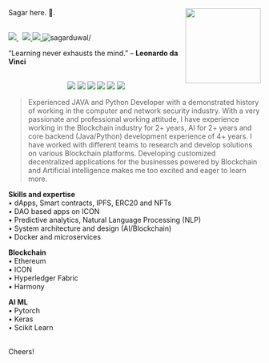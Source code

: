<img align ="right" src = "https://i.imgur.com/w4pKOQi.jpg" width="150" height="150">
Sagar here. 👋.<br /><br>
 <p>
  <a href="https://www.linkedin.com/in/sagar-duwal-4771792a/">
    <img src="https://img.shields.io/badge/sagar-duwal-4771792a?style=flat&logo=linkedin">
  </a> &nbsp; 
  <a href="https://twitter.com/Sagar_Ultimate">
    <img src="https://img.shields.io/badge/@Sagar_Ultimate-30302f?style=flat&logo=twitter">
  </a>
 <a href="https://medium.com/@sagarduwal">
    <img src="https://img.shields.io/badge/sagarduwal-30302f?style=flat&logo=medium">
  </a>
 <img src=https://komarev.com/ghpvc/?username=sagarduwal alt=sagarduwal/>
</p>

<p align="left"> </p>

“Learning never exhausts the mind.” – **Leonardo da Vinci** <br /><br />

<p align="center">
  <img src=https://icongr.am/devicon/amazonwebservices-original-wordmark.svg?size=56&color=currentColor/>
  <img src=https://icongr.am/devicon/android-plain-wordmark.svg?size=56&color=currentColor/>
  <img src=https://icongr.am/devicon/docker-original-wordmark.svg?size=56&color=currentColor/>
  <img src=https://icongr.am/devicon/express-original-wordmark.svg?size=56&color=currentColor/>
  <img src=https://icongr.am/devicon/java-original-wordmark.svg?size=56&color=currentColor/>
  <img src=https://icongr.am/devicon/python-original-wordmark.svg?size=56&color=currentColor/>
</p>

> Experienced JAVA and Python Developer with a demonstrated history of working in the computer and network security industry.
> With a very passionate and professional working attitude, I have experience working in the Blockchain industry for 2+ years, AI for 2+ years and core backend (Java/Python) development experience of 4+ years. 
> I have worked with different teams to research and develop solutions on various Blockchain platforms. Developing customized decentralized applications for the businesses powered by Blockchain and Artificial intelligence makes me too excited and eager to learn more.

**Skills and expertise**<br />
• dApps, Smart contracts, IPFS, ERC20 and NFTs<br />
• DAO based apps on ICON<br />
• Predictive analytics, Natural Language Processing (NLP)<br />
• System architecture and design (AI/Blockchain)<br />
• Docker and microservices<br />

**Blockchain**<br />
• Ethereum<br />
• ICON<br />
• Hyperledger Fabric<br />
• Harmony<br />

**AI ML**<br />
• Pytorch<br />
• Keras<br />
• Scikit Learn<br />
 <br />


Cheers!
